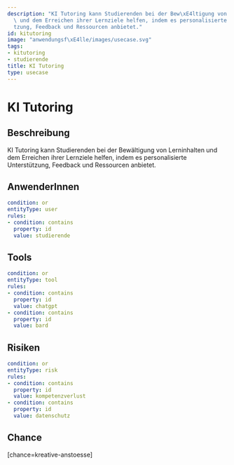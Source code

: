 ```yaml
---
description: "KI Tutoring kann Studierenden bei der Bew\xE4ltigung von Lerninhalten\
  \ und dem Erreichen ihrer Lernziele helfen, indem es personalisierte Unterst\xFC\
  tzung, Feedback und Ressourcen anbietet."
id: kitutoring
image: "anwendungsf\xE4lle/images/usecase.svg"
tags:
- kitutoring
- studierende
title: KI Tutoring
type: usecase
---
```



# KI Tutoring

## Beschreibung

KI Tutoring kann Studierenden bei der Bewältigung von Lerninhalten und dem Erreichen ihrer Lernziele helfen, indem es personalisierte Unterstützung, Feedback und Ressourcen anbietet.

## AnwenderInnen

```yaml
condition: or
entityType: user
rules:
- condition: contains
  property: id
  value: studierende
```



## Tools

```yaml
condition: or
entityType: tool
rules:
- condition: contains
  property: id
  value: chatgpt
- condition: contains
  property: id
  value: bard
```



## Risiken

```yaml
condition: or
entityType: risk
rules:
- condition: contains
  property: id
  value: kompetenzverlust
- condition: contains
  property: id
  value: datenschutz
```



## Chance

[chance=kreative-anstoesse]
